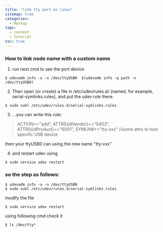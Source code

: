 ```yaml
---
title: "link tty port on linux"
sitemap: true
categories:
  - Markup
tags:
  - content
  - tutorial
toc: true
---
```

### How to link node name with a custom name
1. run next cmd to see the port device 
```
$ udevadm info -a -n /dev/ttyUSB0  $(udevadm info -q path -n /dev/ttyUSB0)
```
2. Then open (or create) a file in /etc/udev/rules.d/ (named, for example, serial-symlinks.rules), and put the udev rule there.
```
$ sudo subl /etc/udev/rules.d/serial-symlinks.rules
```
3. ...you can write this rule:
>ACTION=="add", ATTRS{idVendor}=="0403", ATTRS{idProduct}=="6001", SYMLINK+="tty-xxx"    //some attrs to lock specific USB device

then your ttyUSB0 can using the new name "tty-xxx"

4. and restart udev using
```
$ sudo service udev restart
```


### so the step as follows:
```
$ udevadm info -a -n /dev/ttyUSB0
$ sudo subl /etc/udev/rules.d/serial-symlinks.rules
```
modify the file
```
$ sudo service udev restart
```
using following cmd check it
```
$ ls /dev/tty*
```
